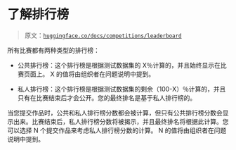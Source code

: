 # 了解排行榜

> 原文：[`huggingface.co/docs/competitions/leaderboard`](https://huggingface.co/docs/competitions/leaderboard)

所有比赛都有两种类型的排行榜：

+   公共排行榜：这个排行榜是根据测试数据集的 X％计算的，并且始终显示在比赛页面上。 X 的值将由组织者在问题说明中提到。

+   私人排行榜：这个排行榜是根据测试数据集的剩余（100-X）％计算的，并且只有在比赛结束后才会公开。您的最终排名是基于私人排行榜的。

当您提交作品时，公共和私人排行榜分数都会被计算，但只有公共排行榜分数会显示出来。比赛结束后，私人排行榜分数将被揭示，并且最终排名将根据此计算。您可以选择 N 个提交作品来考虑私人排行榜分数的计算。 N 的值将由组织者在问题说明中提到。
